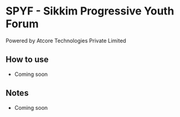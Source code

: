 # SPYF - Sikkim Progressive Youth Forum

Powered by Atcore Technologies Private Limited

## How to use

-   Coming soon

## Notes

-   Coming soon
